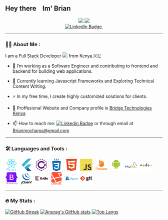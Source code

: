 <h2>
  Hey there
  <img src="https://media.giphy.com/media/hvRJCLFzcasrR4ia7z/giphy.gif" width="10px" height="40px"/>
  Im' Brian
</h2>

<div id="header" align="center">
  <img src="https://media.giphy.com/media/jdPMeyv9rn0hZHh8n9/giphy.gif" width="300"/>
  <img src="https://media.giphy.com/media/jdPMeyv9rn0hZHh8n9/giphy.gif" width="300"/>
</div>
<div id="badges" align="center">
  <a href="https://www.linkedin.com/in/brian-mochama-78bb3b92/">
    <img src="https://img.shields.io/badge/LinkedIn-blue?style=for-the-badge&logo=linkedin&logoColor=white" alt="LinkedIn Badge"/>
  </a>
  <img src="https://komarev.com/ghpvc/?username=MochamaB&style=flat-square&color=blue" alt=""/>
</div>

---

### :technologist: About Me :
I am a Full Stack Developer <img src="https://media.giphy.com/media/WUlplcMpOCEmTGBtBW/giphy.gif" width="30"> from Kenya.:kenya:
- :telescope: I’m working as a Software Engineer and contributing to frontend and backend for building web applications.

- :seedling: Currently learning Javascript Frameworks and Exploring Technical Content Writing.

- :zap: In my free time, I create highly customized solutions for clients.
- :link: Proffesional Website and Company profile is <a href="https://www.bridgetech.co.ke/"> Bridge Technologies Kenya</a>

- :mailbox: How to reach me:  [![Linkedin Badge](https://img.shields.io/badge/-Bmochama-blue?style=flat&logo=Linkedin&logoColor=white)](brian-mochama-78bb3b92) or through email at Brianmochama@gmail.com

---

### :hammer_and_wrench: Languages and Tools :
<div>
  <img src="https://github.com/devicons/devicon/blob/master/icons/react/react-original-wordmark.svg" title="React" alt="React" width="40" height="40"/>&nbsp;
  <img src="https://github.com/devicons/devicon/blob/master/icons/flutter/flutter-original.svg" title="Flutter" alt="Flutter" width="40" height="40"/>&nbsp;
  <img src="https://github.com/devicons/devicon/blob/master/icons/csharp/csharp-line.svg" title="Csharp" alt="Csharp " width="40" height="40"/>&nbsp;
  <img src="https://github.com/devicons/devicon/blob/master/icons/css3/css3-plain-wordmark.svg"  title="CSS3" alt="CSS" width="40" height="40"/>&nbsp;
  <img src="https://github.com/devicons/devicon/blob/master/icons/html5/html5-original.svg" title="HTML5" alt="HTML" width="40" height="40"/>&nbsp;
  <img src="https://github.com/devicons/devicon/blob/master/icons/javascript/javascript-original.svg" title="JavaScript" alt="JavaScript" width="40" height="40"/>&nbsp;
  <img src="https://github.com/devicons/devicon/blob/master/icons/firebase/firebase-plain-wordmark.svg" title="Firebase" alt="Firebase" width="40" height="40"/>&nbsp;
  <img src="https://github.com/devicons/devicon/blob/master/icons/android/android-original-wordmark.svg" title="Android"  alt="Android" width="40" height="40"/>&nbsp;
  <img src="https://github.com/devicons/devicon/blob/master/icons/mysql/mysql-original-wordmark.svg" title="MySQL"  alt="MySQL" width="40" height="40"/>&nbsp;
  <img src="https://github.com/devicons/devicon/blob/master/icons/nodejs/nodejs-original-wordmark.svg" title="NodeJS" alt="NodeJS" width="40" height="40"/>&nbsp;
  <img src="https://github.com/devicons/devicon/blob/master/icons/bootstrap/bootstrap-original-wordmark.svg" title="Bootstrap" alt="Bootstrap" width="40" height="40"/>&nbsp;
  <img src="https://github.com/devicons/devicon/blob/master/icons/jquery/jquery-original-wordmark.svg" title="JQuery" alt="JQuery" width="40" height="40"/>&nbsp;
  <img src="https://github.com/devicons/devicon/blob/master/icons/kotlin/kotlin-original-wordmark.svg" title="kotlin" alt="kotlin" width="40" height="40"/>&nbsp;
  <img src="https://github.com/devicons/devicon/blob/master/icons/laravel/laravel-plain-wordmark.svg" title="laravel" alt="laravel" width="40" height="40"/>&nbsp;
  <img src="https://github.com/devicons/devicon/blob/master/icons/azure/azure-original-wordmark.svg" title="Azure" alt="Azure" width="40" height="40"/>&nbsp;
  <img src="https://github.com/devicons/devicon/blob/master/icons/git/git-original-wordmark.svg" title="Git" **alt="Git" width="40" height="40"/>
</div>

---

### :fire: My Stats :
[![GitHub Streak](http://github-readme-streak-stats.herokuapp.com?user=mochamab)](https://git.io/streak-stats)
[![Anurag's GitHub stats](https://github-readme-stats.vercel.app/api?username=mochamaB)](https://github.com/anuraghazra/github-readme-stats)
[![Top Langs](https://github-readme-stats.vercel.app/api/top-langs/?username=mochamaB)](https://github.com/anuraghazra/github-readme-stats)
<!---
MochamaB/MochamaB is a ✨ special ✨ repository because its `README.md` (this file) appears on your GitHub profile.
You can click the Preview link to take a look at your changes.
--->
